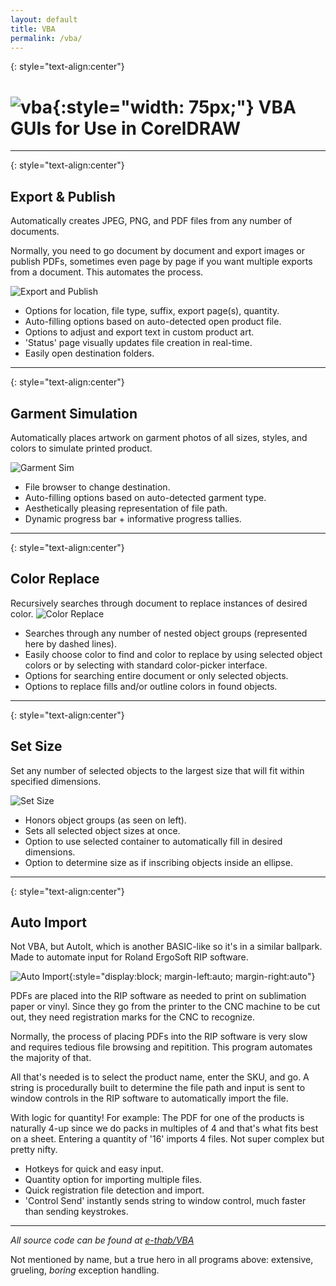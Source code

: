```yaml
---
layout: default
title: VBA
permalink: /vba/
---
```


{: style="text-align:center"}
# ![vba](/assets/vba.svg){:style="width: 75px;"} **VBA GUIs for Use in CorelDRAW**

***

{: style="text-align:center"}
## **Export & Publish**
Automatically creates JPEG, PNG, and PDF files from any number of documents.

Normally, you need to go document by document and export images or publish PDFs,
sometimes even page by page if you want multiple exports from a document. This automates the process.

![Export and Publish](/assets/ep.png)

- Options for location, file type, suffix, export page(s), quantity.
- Auto-filling options based on auto-detected open product file.
- Options to adjust and export text in custom product art.
- 'Status' page visually updates file creation in real-time.
- Easily open destination folders.

***

{: style="text-align:center"}
## **Garment Simulation**
Automatically places artwork on garment photos of all sizes, styles, and colors
to simulate printed product.

![Garment Sim](/assets/garment.png)

- File browser to change destination.
- Auto-filling options based on auto-detected garment type.
- Aesthetically pleasing representation of file path.
- Dynamic progress bar + informative progress tallies.

***

{: style="text-align:center"}
## **Color Replace**
Recursively searches through document to replace instances of desired color.
![Color Replace](/assets/color.png)

- Searches through any number of nested object groups (represented here by dashed lines).
- Easily choose color to find and color to replace by using selected object colors
or by selecting with standard color-picker interface.
- Options for searching entire document or only selected objects.
- Options to replace fills and/or outline colors in found objects.

***

{: style="text-align:center"}
## **Set Size**
Set any number of selected objects to the largest size that will fit
within specified dimensions.

![Set Size](/assets/setsize.png)

- Honors object groups (as seen on left).
- Sets all selected object sizes at once.
- Option to use selected container to automatically fill in desired dimensions.
- Option to determine size as if inscribing objects inside an ellipse.

***

{: style="text-align:center"}
## **Auto Import**

Not VBA, but AutoIt, which is another BASIC-like so it's in a similar ballpark.
Made to automate input for Roland ErgoSoft RIP software.

![Auto Import](/assets/autoimport.png){:style="display:block; margin-left:auto; margin-right:auto"}

PDFs are placed into the RIP software as needed to print on sublimation paper or vinyl.
Since they go from the printer to the CNC machine to be cut out, they need registration marks for the CNC to recognize.

Normally, the process of placing PDFs into the RIP software is very slow and requires tedious file browsing and repitition.
This program automates the majority of that.

All that's needed is to select the product name, enter the SKU, and go. A string is procedurally built to determine the file path and input
is sent to window controls in the RIP software to automatically import the file.

With logic for quantity! For example: The PDF for one of the products is naturally 4-up since we do packs in multiples of 4 and that's
what fits best on a sheet. Entering a quantity of '16' imports 4 files. Not super complex but pretty nifty.

- Hotkeys for quick and easy input.
- Quantity option for importing multiple files.
- Quick registration file detection and import.
- 'Control Send' instantly sends string to window control, much faster than sending keystrokes.

***

*All source code can be found at [e-thab/VBA](https://github.com/e-thab/VBA)*

Not mentioned by name, but a true hero in all programs above: extensive, grueling, *boring* exception handling.
